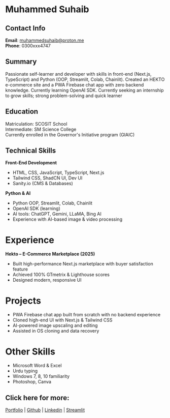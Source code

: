  
# Muhammed Suhaib
## Contact Info
**Email**: muhammedsuhaib@proton.me     
**Phone**: 0300xxx4747

## Summary
Passionate self-learner and developer with skills in front-end (Next.js,
TypeScript) and Python (OOP, Streamlit, Colab, Chainlit). Created an
HEKTO e-commerce site and a PWA Firebase chat app with zero backend
knowledge. Currently learning OpenAI SDK. Currently seeking an
internship to grow skills; strong problem-solving and quick learner

## Education
Matriculation: SCOSIT School        
Intermediate: SM Science College        
Currently enrolled in the Governor's Initiative program (GIAIC)

## Technical Skills

**Front-End Development**

- HTML, CSS, JavaScript, TypeScript, Next.js
- Tailwind CSS, ShadCN UI, Dev UI
- Sanity.io (CMS & Databases)

**Python & AI**     

- Python OOP, Streamlit, Colab, Chainlit  
- OpenAI SDK (learning)   
- AI tools: ChatGPT, Gemini, LLaMA, Bing AI   
- Experience with AI-based image & video processing

# Experience
**Hekto – E-Commerce Marketplace (2025)**
- Built high-performance Next.js marketplace with buyer satisfaction feature
- Achieved 100% GTmetrix & Lighthouse scores
- Designed modern, responsive UI


# Projects
- PWA Firebase chat app built from scratch with no backend experience
- Cloned high-end UI with Next.js & Tailwind CSS
- AI-powered image upscaling and editing
- Assisted in OS cloning and data recovery

# Other Skills
- Microsoft Word & Excel
- Urdu typing
- Windows 7, 8, 10 familiarity
- Photoshop, Canva

## Click here for more:

[Portfolio](https://muhammedsuhaib.netlify.app/) |
[Github](https://github.com/MuhammedSuhaib) |
[Linkedin](https://www.linkedin.com/in/suhaib1/) |
[Streamlit](https://share.streamlit.io/user/muhammedsuhaib)
